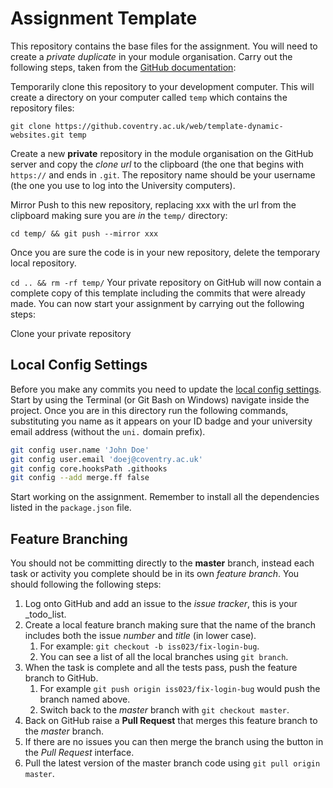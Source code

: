 
# Assignment Template
This repository contains the base files for the assignment. You will need to create a _private duplicate_ in your module organisation. Carry out the following steps, taken from the [GitHub documentation](https://help.github.com/en/enterprise/2.16/user/articles/duplicating-a-repository):

Temporarily clone this repository to your development computer. This will create a directory on your computer called `temp` which contains the repository files:

`git clone https://github.coventry.ac.uk/web/template-dynamic-websites.git temp`

Create a new **private** repository in the module organisation on the GitHub server and copy the _clone url_ to the clipboard (the one that begins with `https://` and ends in `.git`. The repository name should be your username (the one you use to log into the University computers).

Mirror Push to this new repository, replacing xxx with the url from the clipboard making sure you are _in_ the `temp/` directory:

`cd temp/ && git push --mirror xxx`

Once you are sure the code is in your new repository, delete the temporary local repository.

`cd .. && rm -rf temp/`
Your private repository on GitHub will now contain a complete copy of this template including the commits that were already made. You can now start your assignment by carrying out the following steps:

Clone your private repository

## Local Config Settings

Before you make any commits you need to update the [local config settings](https://git-scm.com/book/en/v2/Getting-Started-First-Time-Git-Setup). Start by using the Terminal (or Git Bash on Windows) navigate inside the project. Once you are in this directory run the following commands, substituting you name as it appears on your ID badge and your university email address (without the `uni.` domain prefix).

```bash
git config user.name 'John Doe'
git config user.email 'doej@coventry.ac.uk'
git config core.hooksPath .githooks
git config --add merge.ff false
```

Start working on the assignment. Remember to install all the dependencies listed in the `package.json` file.

## Feature Branching

You should not be committing directly to the **master** branch, instead each task or activity you complete should be in its own _feature branch_. You should following the following steps:

1. Log onto GitHub and add an issue to the _issue tracker_, this is your _todo_list.
2. Create a local feature branch making sure that the name of the branch includes both the issue _number_ and _title_ (in lower case).
    1. For example: `git checkout -b iss023/fix-login-bug`.
    2. You can see a list of all the local branches using `git branch`.
3. When the task is complete and all the tests pass, push the feature branch to GitHub.
    1. For example `git push origin iss023/fix-login-bug` would push the branch named above.
    2. Switch back to the _master_ branch with `git checkout master`.
4. Back on GitHub raise a **Pull Request** that merges this feature branch to the _master_ branch.
5. If there are no issues you can then merge the branch using the button in the _Pull Request_ interface.
6. Pull the latest version of the master branch code using `git pull origin master`.
